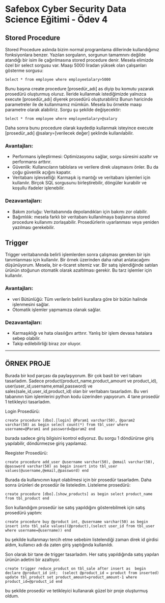 # Safebox Cyber Security Data Science Eğitimi - Ödev 4
## Stored Procedure

Stored Procedure aslında bizim normal programlama dillerinde kullandığımız fonksiyonlara benzer. Yazılan sorguların, sorgunun tamamnını değilde atandığı bir isim ile çağırılmasına stored procedure denir. Mesela elimizde özel bir select sorgusu var. Maaşı 5000 liradan yüksek olan çalışanları gösterme sorgusu:

`Select * from employee where employeeSalary>5000`

Bunu başına create procedure [prosedür_adı] as diyip bu komutu yazarak prosedürü oluşturmuş oluruz. 
İleride kullanmak istediğimizde yalnızca execute [prosedür_adı] diyerek prosedürü oluşturabiliriz
Bunun haricinde parametreler ile de kullanmamız mümkün. Mesela bu örnekte maaşı parametre olarak alabiliriz. Sorgu şu şekilde değişecektir:

`Select * from employee where employeeSalary>@salary`

Daha sonra bunu procedure olarak kaydedip kullanmak isteyince execute [prosedür_adı] @salary=[verilecek değer] şeklinde kullanılabilir.
### Avantajları:
- Performans iyileştirmesi: Optimizasyonu sağlar, sorgu süresini azaltır ve performansı arttırır.
- Güvenlik: Kullanıcıların tablolara ve verilere direk ulaşmasını önler. Bu da çoğu güvenlik açığını kapatır.
- Veritabanı işlevselliği: Karmaşık iş mantığı ve veritabanı işlemleri için kullanılır. Birçok SQL sorgusunu birleştirebilir, döngüler kurabilir ve koşullu ifadeler işlenebilir.
### Dezavantajları:
- Bakım zorluğu: Veritabanında depolandıkları için bakımı zor olabilir.
- Bağımlılık: mesela farklı bir veritabanı kullanılmaya başlanırsa stored procedure kullanımı zorlaşabilir. Prosedürlerin uyarlanması veya yeniden yazılması gerekebilir.
## Trigger
Trigger veritabanında belirli işlemlerden sonra çalışması gereken bir işin tanımlanması için kullanılır. Bir örnek üzerinden daha rahat anlatacağımı düşünüyorum. Mesela, bir e-ticaret sitemiz var. Bir satış işlendiğinde satılan ürünün stoğunun otomatik olarak azaltılması gerekir. Bu tarz işlemler için kullanılır.

### Avantajları:
- veri Bütünlüğü: Tüm verilerin belirli kurallara göre bir bütün halinde işlenmesini sağlar.
- Otomatik işlemler yapmamıza olanak sağlar.

### Dezavantajları:
- Karmaşıklığı ve hata olasılığını arttırır. Yanlış bir işlem devasa hatalara sebep olabilir.
- Takip edilebilirliği biraz zor oluyor.

--------------------------------
## ÖRNEK PROJE

Burada bir kod parçası da paylaşıyorum. Bir çok basit bir veri tabanı tasarladım. Sadece product(product_name,product_amount ve product_id), user(user_id,username,email,password) ve sales(sale_id,user_id,product_id) olan bir veritabanı tasarladım. Bu veri tabanının tüm işlemlerini python kodu üzerinden yapıyorum. 4 tane prosedür 1 tetikleyici tasarladım.

Login Prosedürü:

`create procedure [dbo].[login]
@Param1 varchar(50),
@param2 varchar(50)
as
begin
select count(*) from tbl_user where username=@Param1 and password=@param2
end`

burada sadece giriş bilgisini kontrol ediyoruz. Bu sorgu 1 döndürürse giriş yapılabilir, döndürmezse giriş yapılamaz.

Reegister Prosedürü:

`create procedure add_user
@username varchar(50),
@email varchar(50),
@password varchar(50)
as
begin
insert into tbl_user values(@username,@email,@password)
end`

Burada da kullanıcının kayıt olabilmesi için bir prosedür tasarladım.
Daha sonra ürünleri de prosedür ile listeledim.
Listeleme prosedürü:

`create procedure [dbo].[show_products]
as
begin
select product_name from tbl_product
end`

Son kullandığım prosedür ise satış yapıldığını gösterebilmek için satış prosedürü yaptım:

`create procedure buy
@product int,
@username varchar(50)
as
begin
insert into tbl_sale values((@product),(select user_id from tbl_user where username=@username))
end`

bu şekilde kullanmayı tercih etme sebebim listelendiği zaman direk id girdisi aldım, kullanıcı adı da zaten giriş yaptığında kullanıldı.

Son olarak bir tane de trigger tasarladım. Her satış yapıldığında satış yapılan ürünün adetini bir azaltıyor.

`create trigger reduce_product
on tbl_sale
after insert
as 
begin
declare @product_id int; 
 (select @product_id = product from inserted)
update tbl_product set product_amount=product_amount-1
where product_id=@product_id
end`

bu şekilde prosedür ve tetikleyici kullanarak güzel bir proje oluşturmuş oldum.
